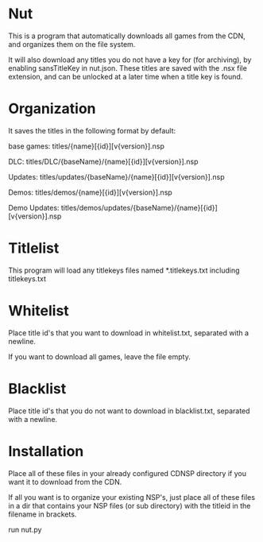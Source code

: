 # Nut
This is a program  that automatically downloads all games from the CDN, and organizes them on the file system.

It will also download any titles you do not have a key for (for archiving), by enabling sansTitleKey in nut.json.  These titles are saved with the .nsx file extension, and can be unlocked at a later time when a title key is found.

# Organization
It saves the titles in the following format by default:

base games:		titles/{name}[{id}][v{version}].nsp

DLC:			titles/DLC/{baseName}/{name}[{id}][v{version}].nsp

Updates:		titles/updates/{baseName}/{name}[{id}][v{version}].nsp

Demos:			titles/demos/{name}[{id}][v{version}].nsp

Demo Updates:	titles/demos/updates/{baseName}/{name}[{id}][v{version}].nsp

# Titlelist
This program will load any titlekeys files named \*.titlekeys.txt including titlekeys.txt

# Whitelist
Place title id's that you want to download in whitelist.txt, separated with a newline.

If you want to download all games, leave the file empty.

# Blacklist 
Place title id's that you do not want to download in blacklist.txt, separated with a newline.

# Installation
Place all of these files in your already configured CDNSP directory if you want it to download from the CDN.

If all you want is to organize your existing NSP's, just place all of these files in a dir that contains your NSP files (or sub directory) with the titleid in the filename in brackets.

run nut.py
